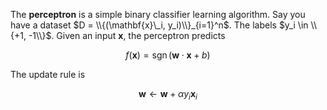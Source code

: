The **perceptron** is a simple binary classifier learning algorithm. Say you have a dataset $D = \\{(\mathbf{x}\_i, y_i)\\}_{i=1}^n$. The labels $y_i \in \\{+1, -1\\}$. Given an input $\mathbf{x}$, the perceptron predicts

$$
f(\mathbf{x}) = \operatorname{sgn}(\mathbf{w} \cdot \mathbf{x} + b)
$$

The update rule is 

$$
\mathbf{w} \leftarrow \mathbf{w} + \alpha y_i \mathbf{x}_i
$$